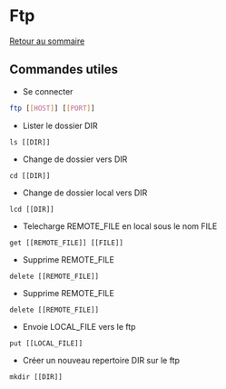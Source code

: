 # Ftp

[Retour au sommaire](docs/index)

## Commandes utiles
- Se connecter
```bash
ftp [[HOST]] [[PORT]]
```
- Lister le dossier DIR
```ftp
ls [[DIR]]
```
- Change de dossier vers DIR
```ftp
cd [[DIR]]
```
- Change de dossier local vers DIR
```ftp
lcd [[DIR]]
```
- Telecharge REMOTE_FILE en local sous le nom FILE
```ftp
get [[REMOTE_FILE]] [[FILE]]
```
- Supprime REMOTE_FILE
```ftp
delete [[REMOTE_FILE]]
```
- Supprime REMOTE_FILE
```ftp
delete [[REMOTE_FILE]]
```
- Envoie LOCAL_FILE vers le ftp
```ftp
put [[LOCAL_FILE]]
```
- Créer un nouveau repertoire DIR sur le ftp
```ftp
mkdir [[DIR]]
```

